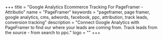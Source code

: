 +++
title = "Google Analytics Ecommerce Tracking For PageFramer - Attributio"
name = "PageFramer"
keywords = "pageframer, page framer, google analytics, cms, adwords, facebook, ppc, attribution, track leads, conversion tracking"
description = "Connect Google Analytics with PageFramer to find our where your leads are coming from. Track leads from the source - from search to ppc."
logo = ""
+++
